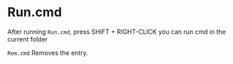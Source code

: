 # Run.cmd
After running `Run.cmd`, press SHIFT + RIGHT-CLICK you can run cmd in the current folder

`Rem.cmd` Removes the entry.
